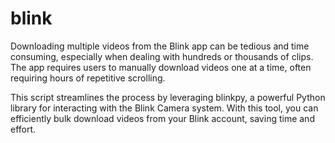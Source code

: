 # blink
Downloading multiple videos from the Blink app can be tedious and time consuming, especially when dealing with hundreds or thousands of clips. The app requires users to manually download videos one at a time, often requiring hours of repetitive scrolling.

This script streamlines the process by leveraging blinkpy, a powerful Python library for interacting with the Blink Camera system. With this tool, you can efficiently bulk download videos from your Blink account, saving time and effort.
